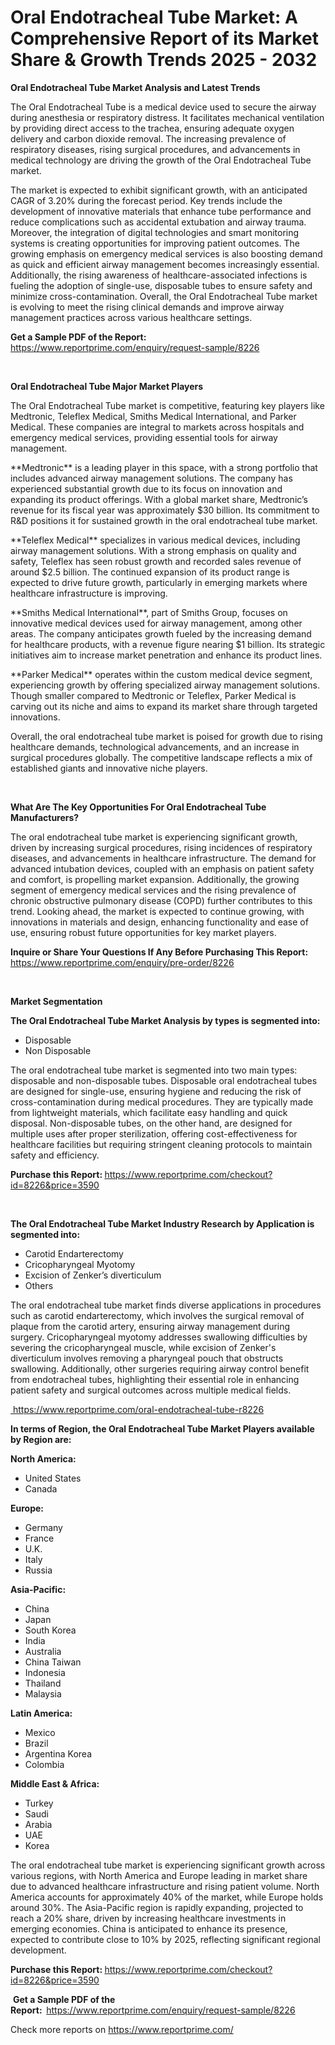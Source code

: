 <p><h1>Oral Endotracheal Tube Market: A Comprehensive Report of its Market Share & Growth Trends 2025 - 2032</h1></p><p><strong>Oral Endotracheal Tube Market Analysis and Latest Trends</strong></p>
<p><p>The Oral Endotracheal Tube is a medical device used to secure the airway during anesthesia or respiratory distress. It facilitates mechanical ventilation by providing direct access to the trachea, ensuring adequate oxygen delivery and carbon dioxide removal. The increasing prevalence of respiratory diseases, rising surgical procedures, and advancements in medical technology are driving the growth of the Oral Endotracheal Tube market.</p><p>The market is expected to exhibit significant growth, with an anticipated CAGR of 3.20% during the forecast period. Key trends include the development of innovative materials that enhance tube performance and reduce complications such as accidental extubation and airway trauma. Moreover, the integration of digital technologies and smart monitoring systems is creating opportunities for improving patient outcomes. The growing emphasis on emergency medical services is also boosting demand as quick and efficient airway management becomes increasingly essential. Additionally, the rising awareness of healthcare-associated infections is fueling the adoption of single-use, disposable tubes to ensure safety and minimize cross-contamination. Overall, the Oral Endotracheal Tube market is evolving to meet the rising clinical demands and improve airway management practices across various healthcare settings.</p></p>
<p><strong>Get a Sample PDF of the Report:&nbsp;</strong> <a href="https://www.reportprime.com/enquiry/request-sample/8226?utm_campaign=3432&utm_medium=2&utm_source=Github&utm_content=ia&utm_term=19032025&utm_id=oral-endotracheal-tube">https://www.reportprime.com/enquiry/request-sample/8226</a></p>
<p>&nbsp;</p>
<p><strong>Oral Endotracheal Tube Major Market Players</strong></p>
<p><p>The Oral Endotracheal Tube market is competitive, featuring key players like Medtronic, Teleflex Medical, Smiths Medical International, and Parker Medical. These companies are integral to markets across hospitals and emergency medical services, providing essential tools for airway management.</p><p>**Medtronic** is a leading player in this space, with a strong portfolio that includes advanced airway management solutions. The company has experienced substantial growth due to its focus on innovation and expanding its product offerings. With a global market share, Medtronic’s revenue for its fiscal year was approximately $30 billion. Its commitment to R&D positions it for sustained growth in the oral endotracheal tube market.</p><p>**Teleflex Medical** specializes in various medical devices, including airway management solutions. With a strong emphasis on quality and safety, Teleflex has seen robust growth and recorded sales revenue of around $2.5 billion. The continued expansion of its product range is expected to drive future growth, particularly in emerging markets where healthcare infrastructure is improving.</p><p>**Smiths Medical International**, part of Smiths Group, focuses on innovative medical devices used for airway management, among other areas. The company anticipates growth fueled by the increasing demand for healthcare products, with a revenue figure nearing $1 billion. Its strategic initiatives aim to increase market penetration and enhance its product lines.</p><p>**Parker Medical** operates within the custom medical device segment, experiencing growth by offering specialized airway management solutions. Though smaller compared to Medtronic or Teleflex, Parker Medical is carving out its niche and aims to expand its market share through targeted innovations.</p><p>Overall, the oral endotracheal tube market is poised for growth due to rising healthcare demands, technological advancements, and an increase in surgical procedures globally. The competitive landscape reflects a mix of established giants and innovative niche players.</p></p>
<p>&nbsp;</p>
<p><strong>What Are The Key Opportunities For Oral Endotracheal Tube Manufacturers?</strong></p>
<p><p>The oral endotracheal tube market is experiencing significant growth, driven by increasing surgical procedures, rising incidences of respiratory diseases, and advancements in healthcare infrastructure. The demand for advanced intubation devices, coupled with an emphasis on patient safety and comfort, is propelling market expansion. Additionally, the growing segment of emergency medical services and the rising prevalence of chronic obstructive pulmonary disease (COPD) further contributes to this trend. Looking ahead, the market is expected to continue growing, with innovations in materials and design, enhancing functionality and ease of use, ensuring robust future opportunities for key market players.</p></p>
<p><strong>Inquire or Share Your Questions If Any Before Purchasing This Report:</strong> <a href="https://www.reportprime.com/enquiry/pre-order/8226?utm_campaign=3432&utm_medium=2&utm_source=Github&utm_content=ia&utm_term=19032025&utm_id=oral-endotracheal-tube">https://www.reportprime.com/enquiry/pre-order/8226</a></p>
<p>&nbsp;</p>
<p><strong>Market Segmentation</strong></p>
<p><strong>The Oral Endotracheal Tube Market Analysis by types is segmented into:</strong></p>
<p><ul><li>Disposable</li><li>Non Disposable</li></ul></p>
<p><p>The oral endotracheal tube market is segmented into two main types: disposable and non-disposable tubes. Disposable oral endotracheal tubes are designed for single-use, ensuring hygiene and reducing the risk of cross-contamination during medical procedures. They are typically made from lightweight materials, which facilitate easy handling and quick disposal. Non-disposable tubes, on the other hand, are designed for multiple uses after proper sterilization, offering cost-effectiveness for healthcare facilities but requiring stringent cleaning protocols to maintain safety and efficiency.</p></p>
<p><strong>Purchase this Report:&nbsp;</strong><a href="https://www.reportprime.com/checkout?id=8226&price=3590&utm_campaign=3432&utm_medium=2&utm_source=Github&utm_content=ia&utm_term=19032025&utm_id=oral-endotracheal-tube">https://www.reportprime.com/checkout?id=8226&price=3590</a></p>
<p>&nbsp;</p>
<p><strong>The Oral Endotracheal Tube Market Industry Research by Application is segmented into:</strong></p>
<p><ul><li>Carotid Endarterectomy</li><li>Cricopharyngeal Myotomy</li><li>Excision of Zenker’s diverticulum</li><li>Others</li></ul></p>
<p><p>The oral endotracheal tube market finds diverse applications in procedures such as carotid endarterectomy, which involves the surgical removal of plaque from the carotid artery, ensuring airway management during surgery. Cricopharyngeal myotomy addresses swallowing difficulties by severing the cricopharyngeal muscle, while excision of Zenker's diverticulum involves removing a pharyngeal pouch that obstructs swallowing. Additionally, other surgeries requiring airway control benefit from endotracheal tubes, highlighting their essential role in enhancing patient safety and surgical outcomes across multiple medical fields.</p></p>
<p><a href="https://www.reportprime.com/oral-endotracheal-tube-r8226?utm_campaign=3432&utm_medium=2&utm_source=Github&utm_content=ia&utm_term=19032025&utm_id=oral-endotracheal-tube">&nbsp;https://www.reportprime.com/oral-endotracheal-tube-r8226</a></p>
<p><strong>In terms of Region, the Oral Endotracheal Tube Market Players available by Region are:</strong></p>
<p>
    <p> <strong> North America: </strong>
        <ul>
            <li>United States</li>
            <li>Canada</li>
        </ul>
        </p> 
    <p> <strong> Europe: </strong>
        <ul>
            <li>Germany</li>
            <li>France</li>
            <li>U.K.</li>
            <li>Italy</li>
            <li>Russia</li>
        </ul>
        </p> 
    <p> <strong> Asia-Pacific: </strong>
        <ul>
            <li>China</li>
            <li>Japan</li>
            <li>South Korea</li>
            <li>India</li>
            <li>Australia</li>
            <li>China Taiwan</li>
            <li>Indonesia</li>
            <li>Thailand</li>
            <li>Malaysia</li>
        </ul>
        </p> 
    <p> <strong> Latin America: </strong>
        <ul>
            <li>Mexico</li>
            <li>Brazil</li>
            <li>Argentina Korea</li>
            <li>Colombia</li>
        </ul>
        </p> 
    <p> <strong> Middle East & Africa: </strong>
        <ul>
            <li>Turkey</li>
            <li>Saudi</li>
            <li>Arabia</li>
            <li>UAE</li>
            <li>Korea</li>
        </ul>
    </p>
    </p>
<p><p>The oral endotracheal tube market is experiencing significant growth across various regions, with North America and Europe leading in market share due to advanced healthcare infrastructure and rising patient volume. North America accounts for approximately 40% of the market, while Europe holds around 30%. The Asia-Pacific region is rapidly expanding, projected to reach a 20% share, driven by increasing healthcare investments in emerging economies. China is anticipated to enhance its presence, expected to contribute close to 10% by 2025, reflecting significant regional development.</p></p>
<p><strong>Purchase this Report: </strong><a href="https://www.reportprime.com/checkout?id=8226&price=3590&utm_campaign=3432&utm_medium=2&utm_source=Github&utm_content=ia&utm_term=19032025&utm_id=oral-endotracheal-tube">https://www.reportprime.com/checkout?id=8226&price=3590</a></p>
<p>&nbsp;<strong>Get a Sample PDF of the Report:&nbsp;&nbsp;</strong><a href="https://www.reportprime.com/enquiry/request-sample/8226?utm_campaign=3432&utm_medium=2&utm_source=Github&utm_content=ia&utm_term=19032025&utm_id=oral-endotracheal-tube">https://www.reportprime.com/enquiry/request-sample/8226</a></p>
<p><strong></strong></p>
<p>Check more reports on <a href="https://www.reportprime.com/?utm_campaign=3432&utm_medium=2&utm_source=Github&utm_content=ia&utm_term=19032025&utm_id=oral-endotracheal-tube">https://www.reportprime.com/</a></p>
